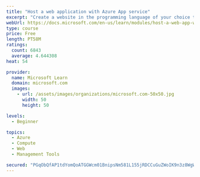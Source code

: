 ```yaml
---
title: "Host a web application with Azure App service"
excerpt: "Create a website in the programming language of your choice through the hosted web app platform in Azure App Service."
webUrl: https://docs.microsoft.com/en-us/learn/modules/host-a-web-app-with-azure-app-service/
type: course
price: Free
length: PT58M
ratings:
  count: 6843
  average: 4.644308
heat: 54

provider:
  name: Microsoft Learn
  domain: microsoft.com
  images:
    - url: /assets/images/organizations/microsoft.com-50x50.jpg
      width: 50
      height: 50

levels:
  - Beginner

topics:
  - Azure
  - Compute
  - Web
  - Management Tools

secured: "PGqObQfAP1tdYomQoATGGWcm01BnipsNm581L155jRDCCuGuZWoIK9n3z8WgWxnPkE36kF4N7gaAvk6VzCRoWN/vRJ0sk2fx7Ro0S/yeOzpFURJbfSgJbcsteElJ54yIPZDaTwHFQQavHTTt1KOwaidjPGH3zxaBxEUmfCnOOzJjY5Ah/GBpt8nJNP+JGKwwJICWMrwURwQKJszWU9qWp7D9lOFKHXTdNdjWScEv/top+2Z7pgtmZ21hQ1WPapaj5QdbJJC8/jHxdEoOLXMmHN3Zc6XXvbS697OftNctMcC4gLuNyrz2YwUAoKOcbU++GJULDaEX4bUrNuyyxWBNv6ZccfvpFzMv2ljGFQ7IpI1HzCLVD9thCMg7Hpm6b8V93GgjjnJUWo9Y+DZ8uIejSNlz0yQ8S2NiSUCTmgm9c3E=;jlKINgHXx9hObErzbv7wnA=="
---
```


